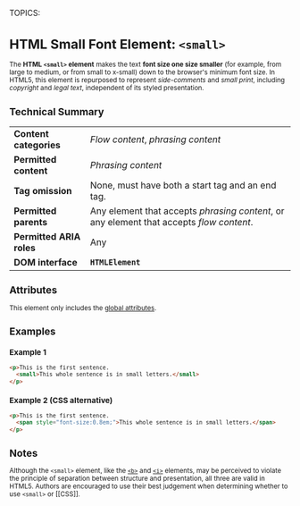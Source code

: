TOPICS: <small>

# HTML Small Font Element: `<small>`

The **HTML `<small>` element** makes the text **font size one size smaller** (for example, from large
to medium, or from small to x-small) down to the browser's minimum font size.  In HTML5, this
element is repurposed to represent *side-comments* and *small print*,
including *copyright* and *legal text*,
independent of its styled presentation.

## Technical Summary

|  |  |
| :-- | :-- |
| **Content categories** | *Flow content*, *phrasing content* |
| **Permitted content** | *Phrasing content* |
| **Tag omission** | None, must have both a start tag and an end tag.|
| **Permitted parents** | Any element that accepts *phrasing content*, or any element that accepts *flow content*.|
| **Permitted ARIA roles** | Any |
| **DOM interface** | **`HTMLElement`** |

## Attributes

This element only includes the [global attributes](/en/webfrontend/HTML_Global_Attributes).

## Examples

### Example 1

```html
<p>This is the first sentence.
  <small>This whole sentence is in small letters.</small>
</p>
```

### Example 2 (CSS alternative)

```html
<p>This is the first sentence.
  <span style="font-size:0.8em;">This whole sentence is in small letters.</span>
</p>
```

## Notes

Although the `<small>` element, like the [`<b>`](/en/webfrontend/<b>) and
[`<i>`](/en/webfrontend/<i>) elements, may be perceived to violate the principle of separation
between structure and presentation, all three are valid in HTML5. Authors are encouraged to use
their best judgement when determining whether to use `<small>` or [[CSS]].
